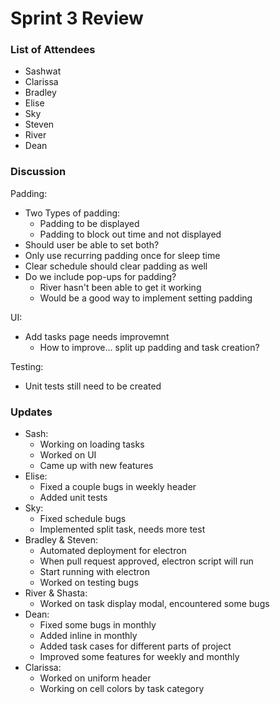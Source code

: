 # Sprint 3 Review

### List of Attendees
- Sashwat
- Clarissa
- Bradley
- Elise
- Sky
- Steven
- River
- Dean
  
### Discussion

Padding:
- Two Types of padding:
  - Padding to be displayed
  - Padding to block out time and not displayed
- Should user be able to set both?
- Only use recurring padding once for sleep time 
- Clear schedule should clear padding as well
- Do we include pop-ups for padding? 
  - River hasn't been able to get it working
  - Would be a good way to implement setting padding

UI:
- Add tasks page needs improvemnt
  - How to improve... split up padding and task creation?

Testing:
- Unit tests still need to be created

### Updates
- Sash:
  - Working on loading tasks
  - Worked on UI 
  - Came up with new features
- Elise:
  - Fixed a couple bugs in weekly header
  - Added unit tests
- Sky:
  - Fixed schedule bugs
  - Implemented split task, needs more test
- Bradley & Steven:
  - Automated deployment for electron
  - When pull request approved, electron script will run
  - Start running with electron
  - Worked on testing bugs
- River & Shasta:
  - Worked on task display modal, encountered some bugs
- Dean:
  - Fixed some bugs in monthly
  - Added inline in monthly
  - Added task cases for different parts of project
  - Improved some features for weekly and monthly
- Clarissa:
  - Worked on uniform header 
  - Working on cell colors by task category